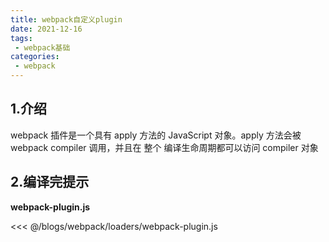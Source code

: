 ```yaml
---
title: webpack自定义plugin
date: 2021-12-16
tags:
 - webpack基础
categories:
 - webpack
---
```

## 1.介绍
webpack 插件是一个具有 apply 方法的 JavaScript 对象。apply 方法会被 webpack compiler 调用，并且在 整个 编译生命周期都可以访问 compiler 对象

## 2.编译完提示
**webpack-plugin.js**

<<< @/blogs/webpack/loaders/webpack-plugin.js

